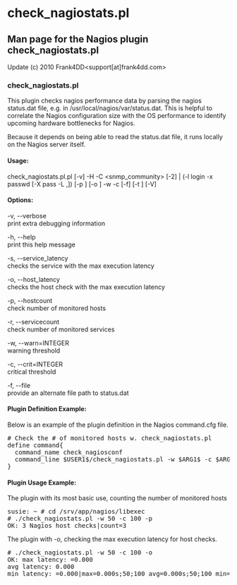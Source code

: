 # check_nagiostats.pl

## Man page for the Nagios plugin check_nagiostats.pl

Update (c) 2010 Frank4DD<support[at]frank4dd.com>

### check_nagiostats.pl

This plugin checks nagios performance data by parsing the nagios status.dat file, e.g. in /usr/local/nagios/var/status.dat. This is helpful to correlate the Nagios configuration size with the OS performance to identify upcoming hardware bottlenecks for Nagios.

Because it depends on being able to read the status.dat file, it runs locally on the Nagios server itself.

#### Usage:

check_nagiostats.pl.pl [-v] -H <host> -C <snmp_community> [-2] | (-l login -x passwd [-X pass -L <authp>,<privp>]) [-p <port>] [-o <tz-offset>] -w <warn level> -c <crit level> [-f] [-t <timeout>] [-V]

#### Options:

-v, --verbose  
      print extra debugging information

-h, --help  
      print this help message

-s, --service_latency  
      checks the service with the max execution latency

-o, --host_latency  
      checks the host check with the max execution latency

-p, --hostcount  
      check number of monitored hosts

-r, --servicecount  
      check number of monitored services

-w, --warn=INTEGER  
      warning threshold

-c, --crit=INTEGER  
      critical threshold

-f, --file  
      provide an alternate file path to status.dat

#### Plugin Definition Example:

Below is an example of the plugin definition in the Nagios command.cfg file.

<pre># Check the # of monitored hosts w. check_nagiostats.pl
define command{
  command_name check_nagiosconf
  command_line $USER1$/check_nagiostats.pl -w $ARG1$ -c $ARG2$ -p
}</pre>

#### Plugin Usage Example:

The plugin with its most basic use, counting the number of monitored hosts

<pre>susie: ~ # cd /srv/app/nagios/libexec
# ./check_nagiostats.pl -w 50 -c 100 -p
OK: 3 Nagios host checks|count=3 </pre>

The plugin with -o, checking the max execution latency for host checks.

<pre># ./check_nagiostats.pl -w 50 -c 100 -o
OK: max latency: =0.000
avg latency: 0.000
min latency: =0.000|max=0.000s;50;100 avg=0.000s;50;100 min=0.000s;50;100</pre>
